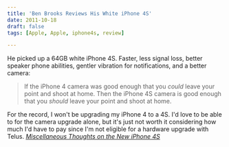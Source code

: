 ```yaml
---
title: 'Ben Brooks Reviews His White iPhone 4S'
date: 2011-10-18
draft: false
tags: [Apple, Apple, iphone4s, review]

---
```


He picked up a 64GB white iPhone 4S. Faster, less signal loss, better speaker phone abilities, gentler vibration for notifications, and a better camera:

> If the iPhone 4 camera was good enough that you _could_ leave your point and shoot at home. Then the iPhone 4S camera is good enough that you _should_ leave your point and shoot at home.

For the record, I won't be upgrading my iPhone 4 to a 4S. I'd love to be able to for the camera upgrade alone, but it's just not worth it considering how much I'd have to pay since I'm not eligible for a hardware upgrade with Telus. _[Miscellaneous Thoughts on the New iPhone 4S](http://brooksreview.net/2011/10/iphone-4s-2/)_